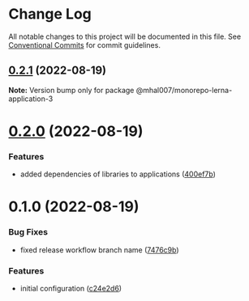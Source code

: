 # Change Log

All notable changes to this project will be documented in this file.
See [Conventional Commits](https://conventionalcommits.org) for commit guidelines.

## [0.2.1](https://github.com/mhal007/monorepo-lerna/compare/@mhal007/monorepo-lerna-application-3@0.2.0...@mhal007/monorepo-lerna-application-3@0.2.1) (2022-08-19)

**Note:** Version bump only for package @mhal007/monorepo-lerna-application-3





# [0.2.0](https://github.com/mhal007/monorepo-lerna/compare/@mhal007/monorepo-lerna-application-3@0.1.0...@mhal007/monorepo-lerna-application-3@0.2.0) (2022-08-19)


### Features

* added dependencies of libraries to applications ([400ef7b](https://github.com/mhal007/monorepo-lerna/commit/400ef7bc63bddd139709ec45f4dda3c55ca4486b))





# 0.1.0 (2022-08-19)


### Bug Fixes

* fixed release workflow branch name ([7476c9b](https://github.com/mhal007/monorepo-lerna/commit/7476c9b74a23d97712c0fef4da200c3c5e8cdc52))


### Features

* initial configuration ([c24e2d6](https://github.com/mhal007/monorepo-lerna/commit/c24e2d6a71311d11d6cef8cd5584812e73b72761))
